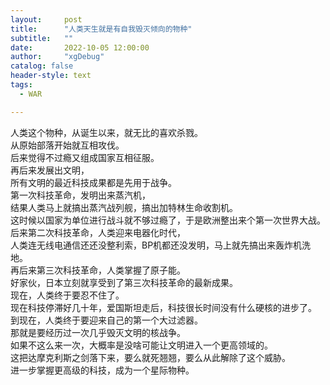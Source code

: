 ```yaml
---
layout:     post
title:      "人类天生就是有自我毁灭倾向的物种"
subtitle:   ""
date:       2022-10-05 12:00:00
author:     "xgDebug"
catalog: false
header-style: text
tags:
  - WAR

---
```


人类这个物种，从诞生以来，就无比的喜欢杀戮。  
从原始部落开始就互相攻伐。  
后来觉得不过瘾又组成国家互相征服。  
再后来发展出文明，  
所有文明的最近科技成果都是先用于战争。  
第一次科技革命，发明出来蒸汽机，  
结果人类马上就搞出蒸汽战列舰，搞出加特林生命收割机。  
这时候以国家为单位进行战斗就不够过瘾了，于是欧洲整出来个第一次世界大战。  
后来第二次科技革命，人类迎来电器化时代，  
人类连无线电通信还还没整利索，BP机都还没发明，马上就先搞出来轰炸机洗地。  
再后来第三次科技革命，人类掌握了原子能。  
好家伙，日本立刻就享受到了第三次科技革命的最新成果。  
现在，人类终于要忍不住了。  
现在科技停滞好几十年，爱国斯坦走后，科技很长时间没有什么硬核的进步了。  
到现在，人类终于要迎来自己的第一个大过滤器。  
那就是要经历过一次几乎毁灭文明的核战争。  
如果不这么来一次，大概率是没啥可能让文明进入一个更高领域的。  
这把达摩克利斯之剑落下来，要么就死翘翘，要么从此解除了这个威胁。  
进一步掌握更高级的科技，成为一个星际物种。  

